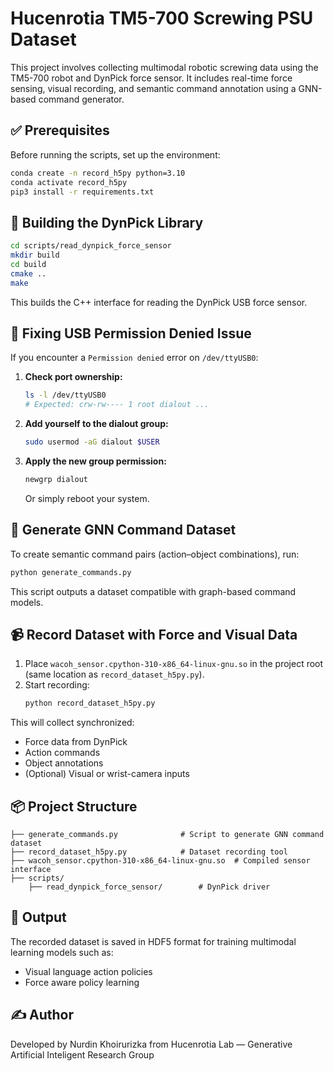 # Hucenrotia TM5-700 Screwing PSU Dataset

This project involves collecting multimodal robotic screwing data using the TM5-700 robot and DynPick force sensor. It includes real-time force sensing, visual recording, and semantic command annotation using a GNN-based command generator.


## ✅ Prerequisites

Before running the scripts, set up the environment:

```bash
conda create -n record_h5py python=3.10
conda activate record_h5py
pip3 install -r requirements.txt
```

## 🔧 Building the DynPick Library

```bash
cd scripts/read_dynpick_force_sensor
mkdir build
cd build
cmake ..
make
```

This builds the C++ interface for reading the DynPick USB force sensor.

## 🛑 Fixing USB Permission Denied Issue

If you encounter a `Permission denied` error on `/dev/ttyUSB0`:

1. **Check port ownership:**
   ```bash
   ls -l /dev/ttyUSB0
   # Expected: crw-rw---- 1 root dialout ...
   ```

2. **Add yourself to the dialout group:**
   ```bash
   sudo usermod -aG dialout $USER
   ```

3. **Apply the new group permission:**
   ```bash
   newgrp dialout
   ```
   Or simply reboot your system.

## 🧠 Generate GNN Command Dataset

To create semantic command pairs (action–object combinations), run:

```bash
python generate_commands.py
```

This script outputs a dataset compatible with graph-based command models.

## 📹 Record Dataset with Force and Visual Data

1. Place `wacoh_sensor.cpython-310-x86_64-linux-gnu.so` in the project root (same location as `record_dataset_h5py.py`).
2. Start recording:
   ```bash
   python record_dataset_h5py.py
   ```

This will collect synchronized:
- Force data from DynPick
- Action commands
- Object annotations
- (Optional) Visual or wrist-camera inputs

## 📦 Project Structure

```
├── generate_commands.py              # Script to generate GNN command dataset
├── record_dataset_h5py.py            # Dataset recording tool
├── wacoh_sensor.cpython-310-x86_64-linux-gnu.so  # Compiled sensor interface
├── scripts/
    ├── read_dynpick_force_sensor/        # DynPick driver

```

## 📁 Output

The recorded dataset is saved in HDF5 format for training multimodal learning models such as:
- Visual language action policies
- Force aware policy learning

## ✍️ Author

Developed by Nurdin Khoirurizka from Hucenrotia Lab — Generative Artificial Inteligent Research Group
